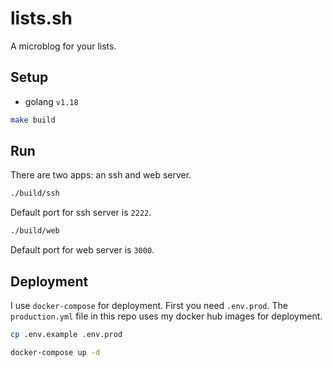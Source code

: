# lists.sh

A microblog for your lists.

## Setup

- golang `v1.18`

```bash
make build
```

## Run

There are two apps: an ssh and web server.

```bash
./build/ssh
```

Default port for ssh server is `2222`.

```bash
./build/web
```

Default port for web server is `3000`.

## Deployment

I use `docker-compose` for deployment.  First you need `.env.prod`.  The
`production.yml` file in this repo uses my docker hub images for deployment.

```bash
cp .env.example .env.prod
```

```bash
docker-compose up -d
```
